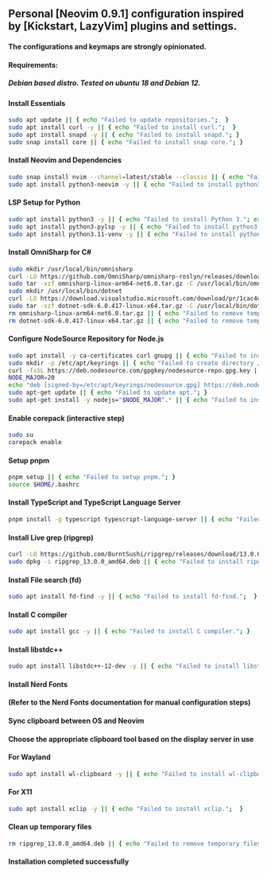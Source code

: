 ## Personal [Neovim 0.9.1] configuration inspired by [Kickstart, LazyVim] plugins and settings.
#### The configurations and keymaps are strongly opinionated.

#### Requirements:
##### Debian based distro. Tested on ubuntu 18 and Debian 12.

#### Install Essentials
```bash
sudo apt update || { echo "Failed to update repositories.";  }
sudo apt install curl -y || { echo "Failed to install curl.";  }
sudo apt install snapd -y || { echo "Failed to install snapd."; }
sudo snap install core || { echo "Failed to install snap core."; }
```

#### Install Neovim and Dependencies
```bash
sudo snap install nvim --channel=latest/stable --classic || { echo "Failed to install nvim via snap."; }
sudo apt install python3-neovim -y || { echo "Failed to install python3-neovim."; }
```

#### LSP Setup for Python
```bash
sudo apt install python3 -y || { echo "Failed to install Python 3."; exit 1; }
sudo apt install python3-pylsp -y || { echo "Failed to install python3-pylsp."; }
sudo apt install python3.11-venv -y || { echo "Failed to install python3.11-venv."; }
```

#### Install OmniSharp for C#
```bash
sudo mkdir /usr/local/bin/omnisharp
curl -LO https://github.com/OmniSharp/omnisharp-roslyn/releases/download/v1.39.10/omnisharp-linux-arm64-net6.0.tar.gz || { echo "Failed to download OmniSharp.";  }
sudo tar -xzf omnisharp-linux-arm64-net6.0.tar.gz -C /usr/local/bin/omnisharp || { echo "Failed to extract OmniSharp."; }
sudo mkdir /usr/local/bin/dotnet
curl -LO https://download.visualstudio.microsoft.com/download/pr/1cac4d08-3025-4c00-972d-5c7ea446d1d7/a83bc5cbedf8b90495802ccfedaeb2e6/dotnet-sdk-6.0.417-linux-x64.tar.gz || { echo "Failed to download dotnet sdk.";  }
sudo tar -xzf dotnet-sdk-6.0.417-linux-x64.tar.gz -C /usr/local/bin/dotnet || { echo "Failed to extract OmniSharp."; }
rm omnisharp-linux-arm64-net6.0.tar.gz || { echo "Failed to remove temporary files."; }
rm dotnet-sdk-6.0.417-linux-x64.tar.gz || { echo "Failed to remove temporary files."; }
```

#### Configure NodeSource Repository for Node.js
```bash
sudo apt install -y ca-certificates curl gnupg || { echo "Failed to install required packages."; }
sudo mkdir -p /etc/apt/keyrings || { echo "Failed to create directory /etc/apt/keyrings."; }
curl -fsSL https://deb.nodesource.com/gpgkey/nodesource-repo.gpg.key | sudo gpg --dearmor -o /etc/apt/keyrings/nodesource.gpg || { echo "Failed to download and setup NodeSource GPG key."; }
NODE_MAJOR=20
echo "deb [signed-by=/etc/apt/keyrings/nodesource.gpg] https://deb.nodesource.com/node_$NODE_MAJOR.x nodistro main" | sudo tee /etc/apt/sources.list.d/nodesource.list || { echo "Failed to add NodeSource repository."; }
sudo apt-get update || { echo "Failed to update apt."; }
sudo apt-get install -y nodejs="$NODE_MAJOR".* || { echo "Failed to install Node.js."; }
```

#### Enable corepack (interactive step)
```bash
sudo su
corepack enable
```

#### Setup pnpm
```bash
pnpm setup || { echo "Failed to setup pnpm."; }
source $HOME/.bashrc
```

#### Install TypeScript and TypeScript Language Server
```bash
pnpm install -g typescript typescript-language-server || { echo "Failed to install TypeScript and TypeScript Language Server.";  }
```

#### Install Live grep (ripgrep)
```bash
curl -LO https://github.com/BurntSushi/ripgrep/releases/download/13.0.0/ripgrep_13.0.0_amd64.deb || { echo "Failed to download ripgrep.";  }
sudo dpkg -i ripgrep_13.0.0_amd64.deb || { echo "Failed to install ripgrep."; }
```

#### Install File search (fd)
```bash
sudo apt install fd-find -y || { echo "Failed to install fd-find.";  }
```

#### Install C compiler
```bash
sudo apt install gcc -y || { echo "Failed to install C compiler."; }
```

#### Install libstdc++
```bash
sudo apt install libstdc++-12-dev -y || { echo "Failed to install libstdc++-12-dev.";  }
```

#### Install Nerd Fonts
#### (Refer to the Nerd Fonts documentation for manual configuration steps)

#### Sync clipboard between OS and Neovim
#### Choose the appropriate clipboard tool based on the display server in use

#### For Wayland
```bash
sudo apt install wl-clipboard -y || { echo "Failed to install wl-clipboard."; }
```

#### For X11
```bash
sudo apt install xclip -y || { echo "Failed to install xclip.";  }
```

#### Clean up temporary files
```bash
rm ripgrep_13.0.0_amd64.deb || { echo "Failed to remove temporary files."; }
```

#### Installation completed successfully
